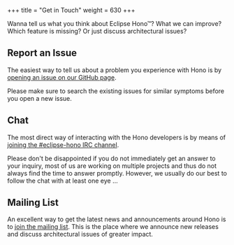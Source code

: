 +++
title = "Get in Touch"
weight = 630
+++

Wanna tell us what you think about Eclipse Hono&trade;? What we can improve? Which feature is missing? Or just discuss architectural issues?
<!--more-->

## Report an Issue

The easiest way to tell us about a problem you experience with Hono is by [opening an issue on our GitHub page](https://github.com/eclipse/hono/issues).

Please make sure to search the existing issues for similar symptoms before you open a new issue.

## Chat

The most direct way of interacting with the Hono developers is by means of [joining the #eclipse-hono IRC channel](http://webchat.freenode.net/?randomnick=1&prompt=1&channels=#eclipse-hono).

Please don't be disappointed if you do not immediately get an answer to your inquiry, most of us are working on multiple projects and thus do not always find the time to answer promptly. However, we usually do our best to follow the chat with at least one eye ...

## Mailing List

An excellent way to get the latest news and announcements around Hono is to [join the mailing list](https://dev.eclipse.org/mailman/listinfo/hono-dev). This is the place where we announce new releases and discuss architectural issues of greater impact.
